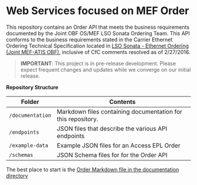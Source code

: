 
# Web Services focused on MEF Order

This repository contains an Order API that meets the business requirements documented by the Joint OBF OS/MEF LSO Sonata Ordering Team.
This API conforms to the business requirements stated in the Carrier Ethernet Ordering Technical Specification located in [LSO Sonata - Ethernet Ordering (Joint MEF-ATIS OBF)](https://wiki.mef.net/display/AL/Ethernet+Ordering+Contributions), inclusive of CfC comments resolved as of 2/27/2016.

> **IMPORTANT**: This project is in pre-release development. Please expect frequent changes and updates while we converge on our initial release.

**Repository Structure**

| Folder | Contents |
| ------ | -------- |
| `/documentation` | Markdown files containing documentation for this repository. |
| `/endpoints` | JSON files that describe the various API endpoints |
| `/example-data` | Example JSON files for an Access EPL Order |
| `/schemas` | JSON Schema files for for the Order API |

The best place to start is the [Order Markdown file in the documentation directory](/documentation/order.md)